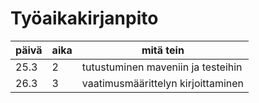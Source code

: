 # Työaikakirjanpito
päivä | aika | mitä tein
----- | ---- | ---------
25.3 | 2 | tutustuminen maveniin ja testeihin
26.3 | 3 | vaatimusmäärittelyn kirjoittaminen
